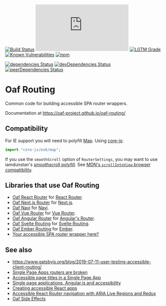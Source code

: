 [![Build Status](https://travis-ci.org/oaf-project/oaf-routing.svg?branch=master)](https://travis-ci.org/oaf-project/oaf-routing)
[![type-coverage](https://img.shields.io/badge/dynamic/json.svg?label=type-coverage&prefix=%E2%89%A5&suffix=%&query=$.typeCoverage.atLeast&uri=https%3A%2F%2Fraw.githubusercontent.com%2Foaf-project%2Foaf-routing%2Fmaster%2Fpackage.json)](https://github.com/plantain-00/type-coverage)
[![LGTM Grade](https://img.shields.io/lgtm/grade/javascript/github/oaf-project/oaf-routing.svg)](https://lgtm.com/projects/g/oaf-project/oaf-routing/)
[![Known Vulnerabilities](https://snyk.io/test/github/oaf-project/oaf-routing/badge.svg?targetFile=package.json)](https://snyk.io/test/github/oaf-project/oaf-routing?targetFile=package.json)
[![npm](https://img.shields.io/npm/v/oaf-routing.svg)](https://www.npmjs.com/package/oaf-routing)

[![dependencies Status](https://david-dm.org/oaf-project/oaf-routing/status.svg)](https://david-dm.org/oaf-project/oaf-routing)
[![devDependencies Status](https://david-dm.org/oaf-project/oaf-routing/dev-status.svg)](https://david-dm.org/oaf-project/oaf-routing?type=dev)
[![peerDependencies Status](https://david-dm.org/oaf-project/oaf-routing/peer-status.svg)](https://david-dm.org/oaf-project/oaf-routing?type=peer)

# Oaf Routing

Common code for building accessible SPA router wrappers.

Documentation at https://oaf-project.github.io/oaf-routing/

## Compatibility

For IE support you will need to polyfill [Map](https://developer.mozilla.org/en-US/docs/Web/JavaScript/Reference/Global_Objects/Map#Browser_compatibility). Using [core-js](https://github.com/zloirock/core-js):

```javascript
import "core-js/es6/map";
```

If you use the `smoothScroll` option of `RouterSettings`, you may want to use iamdunstan's [smoothscroll polyfill](https://github.com/iamdustan/smoothscroll). See [MDN's `scrollIntoView` browser compatibility](https://developer.mozilla.org/en-US/docs/Web/API/Element/scrollIntoView#Browser_compatibility).

## Libraries that use Oaf Routing
* [Oaf React Router](https://github.com/oaf-project/oaf-react-router) for [React Router](https://github.com/ReactTraining/react-router).
* [Oaf Next.js Router](https://github.com/oaf-project/oaf-next.js-router) for [Next.js](https://github.com/zeit/next.js/).
* [Oaf Navi](https://github.com/oaf-project/oaf-navi) for [Navi](https://github.com/frontarm/navi).
* [Oaf Vue Router](https://github.com/oaf-project/oaf-vue-router) for [Vue Router](https://router.vuejs.org/).
* [Oaf Angular Router](https://github.com/oaf-project/oaf-angular-router) for [Angular's Router](https://angular.io/guide/router).
* [Oaf Svelte Routing](https://github.com/oaf-project/oaf-svelte-routing) for [Svelte Routing](https://github.com/EmilTholin/svelte-routing).
* [Oaf Ember Routing](https://github.com/oaf-project/oaf-ember-routing) for [Ember](https://guides.emberjs.com/release/routing/).
* [Your accessible SPA router wrapper here?](https://github.com/oaf-project/oaf-routing/labels/new-impl)

## See also
* https://www.gatsbyjs.org/blog/2019-07-11-user-testing-accessible-client-routing/
* [Single Page Apps routers are broken](https://medium.com/@robdel12/single-page-apps-routers-are-broken-255daa310cf)
* [Accessible page titles in a Single Page App](https://hiddedevries.nl/en/blog/2018-07-19-accessible-page-titles-in-a-single-page-app)
* [Single page applications, Angular.js and accessibility](http://simplyaccessible.com/article/spangular-accessibility)
* [Creating accessible React apps](https://simplyaccessible.com/article/react-a11y/)
* [Accessible React Router navigation with ARIA Live Regions and Redux](https://almerosteyn.com/2017/03/accessible-react-navigation)
* [Oaf Side Effects](https://github.com/oaf-project/oaf-side-effects)
